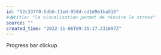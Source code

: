 ```yaml
---
id: "52c337f0-5db6-11ed-958d-cd1d9e1ba516"
#📥title: "la visualisation permet de résuire le stress"
source: ""
created_time: "2022-11-06T09:35:17.231697Z"
---
```

Progress bar clickup